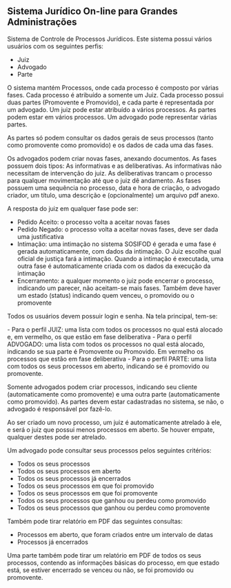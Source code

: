 ## Sistema Jurídico On-line para Grandes Administrações

<p>Sistema de Controle de Processos Jurídicos. Este sistema possui vários usuários com os seguintes perfis:</p>

- Juiz
- Advogado
- Parte  
<p>O sistema mantém Processos, onde cada processo é composto por várias fases. Cada processo é atribuído a somente um Juiz. Cada processo possui duas partes (Promovente e Promovido), e cada parte é representada por um advogado. Um juiz pode estar atribuído a vários processos. As partes podem estar em vários processos. Um advogado pode representar várias partes.</p>
<p>As partes só podem consultar os dados gerais de seus processos (tanto como promovente como promovido) e os dados de cada uma das fases.</p>
<p>Os advogados podem criar novas fases, anexando documentos. As fases possuem dois tipos: As informativas e as deliberativas. As informativas não necessitam de intervenção do juiz. As deliberativas trancam o processo para qualquer movimentação até que o juiz dê andamento. As fases possuem uma sequência no processo, data e hora de criação, o advogado criador, um título, uma descrição e (opcionalmente) um arquivo pdf anexo.</p>
<p>A resposta do juiz em qualquer fase pode ser:</p>

- Pedido Aceito: o processo volta a aceitar novas fases
- Pedido Negado: o processo volta a aceitar novas fases, deve ser dada uma justificativa
- Intimação: uma intimação no sistema SOSIFOD é gerada e uma fase é gerada automaticamente, com dados da intimação. O Juiz escolhe qual oficial de justiça fará a intimação. Quando a intimação é executada, uma outra fase é automaticamente criada com os dados da execução da intimação
- Encerramento: a qualquer momento o juiz pode encerrar o processo, indicando um parecer, não aceitam-se mais fases. Também deve haver um estado (status) indicando quem venceu, o promovido ou o promovente
<p>Todos os usuários devem possuir login e senha. Na tela principal, tem-se:</p>
- Para o perfil JUIZ: uma lista com todos os processos no qual está alocado e, em vermelho, os que estão em fase deliberativa
- Para o perfil ADVOGADO: uma lista com todos os processos no qual está alocado, indicando se sua parte é Promovente ou Promovido. Em vermelho os processos que estão em fase deliberativa
- Para o perfil PARTE: uma lista com todos os seus processos em aberto, indicando se é promovido ou promovente. 
<p>Somente advogados podem criar processos, indicando seu cliente (automaticamente como promovente) e uma outra parte (automaticamente como promovido). As partes devem estar cadastradas no sistema, se não, o advogado é responsável por fazê-lo.</p>
<p>Ao ser criado um novo processo, um juiz é automaticamente atrelado à ele, e será o juiz que possui menos processos em aberto. Se houver empate, qualquer destes pode ser atrelado.</p>
<p>Um advogado pode consultar seus processos pelos seguintes critérios:</p>

- Todos os seus processos
- Todos os seus processos em aberto
- Todos os seus processos já encerrados
- Todos os seus processos em que foi promovido
- Todos os seus processos em que foi promovente
- Todos os seus processos que ganhou ou perdeu como promovido
- Todos os seus processos que ganhou ou perdeu como promovente
<p>Também pode tirar relatório em PDF das seguintes consultas:</p>

- Processos em aberto, que foram criados entre um intervalo de datas
- Processos já encerrados
<p>Uma parte também pode tirar um relatório em PDF de todos os seus processos, contendo as informações básicas do processo, em que estado está, se estiver encerrado se venceu ou não, se foi promovido ou promovente.</p>
